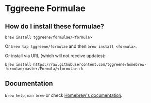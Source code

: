 # Tggreene Formulae

## How do I install these formulae?
`brew install tggreene/formulae/<formula>`

Or `brew tap tggreene/formulae` and then `brew install <formula>`.

Or install via URL (which will not receive updates):

```
brew install https://raw.githubusercontent.com/tggreene/homebrew-formulae/master/Formula/<formula>.rb
```

## Documentation
`brew help`, `man brew` or check [Homebrew's documentation](https://docs.brew.sh).

